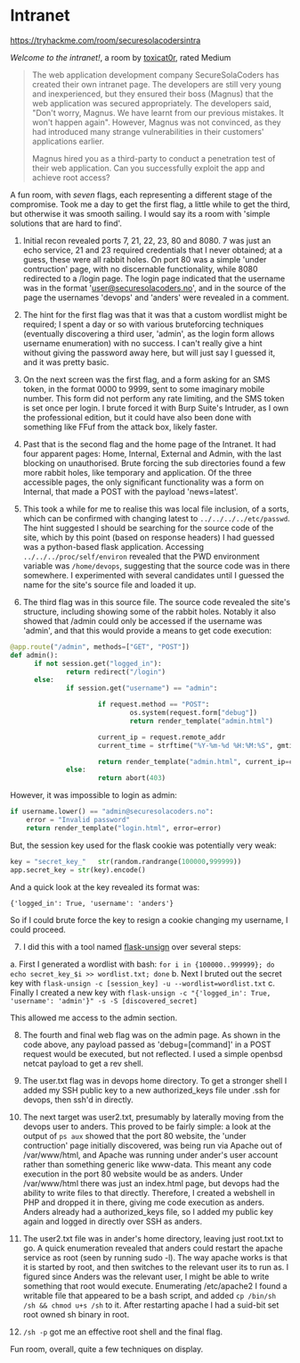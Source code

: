 # Intranet

https://tryhackme.com/room/securesolacodersintra

*Welcome to the intranet!*, a room by [toxicat0r](https://tryhackme.com/p/toxicat0r), rated Medium

> The web application development company SecureSolaCoders has created their own intranet page. The developers are still very young and inexperienced, but they ensured their boss (Magnus) that the web application was secured appropriately. The developers said, "Don't worry, Magnus. We have learnt from our previous mistakes. It won't happen again". However, Magnus was not convinced, as they had introduced many strange vulnerabilities in their customers' applications earlier.
> 
> Magnus hired you as a third-party to conduct a penetration test of their web application. Can you successfully exploit the app and achieve root access?

A fun room, with *seven* flags, each representing a different stage of the compromise. Took me a day to get the first flag, a little while to get the third, but otherwise it was smooth sailing. I would say its a room with 'simple solutions that are hard to find'.

1. Initial recon revealed ports 7, 21, 22, 23, 80 and 8080. 7 was just an echo service, 21 and 23 required credentials that I never obtained; at a guess, these were all rabbit holes. On port 80 was a simple 'under contruction' page, with no discernable functionality, while 8080 redirected to a /login page. The login page indicated that the username was in the format 'user@securesolacoders.no', and in the source of the page the usernames 'devops' and 'anders' were revealed in a comment.

2. The hint for the first flag was that it was that a custom wordlist might be required; I spent a day or so with various bruteforcing techniques (eventually discovering a third user, 'admin', as the login form allows username enumeration) with no success. I can't really give a hint without giving the  password away here, but will just say I guessed it, and it was pretty basic.

3. On the next screen was the first flag, and a form asking for an SMS token, in the format 0000 to 9999, sent to some imaginary mobile number. This form did not perform any rate limiting, and the SMS token is set once per login. I brute forced it with Burp Suite's Intruder, as I own the professional edition, but it could have also been done with something like FFuf from the attack box, likely faster.

4. Past that is the second flag and the home page of the Intranet. It had four apparent pages: Home, Internal, External and Admin, with the last blocking on unauthorised. Brute forcing the sub directories found a few more rabbit holes, like temporary and application. Of the three accessible pages, the only significant functionality was a form on Internal, that made a POST with the payload 'news=latest'.

5. This took a while for me to realise this was local file inclusion, of a sorts, which can be confirmed with changing latest to `../../../../etc/passwd`. The hint suggested I should be searching for the source code of the site, which by this point (based on response headers) I had guessed was a python-based flask application. Accessing `../../../proc/self/environ` revealed that the PWD environment variable was `/home/devops`, suggesting that the source code was in there somewhere. I experimented with several candidates until I guessed the name for the site's source file and loaded it up.

6. The third flag was in this source file. The source code revealed the site's structure, including showing some of the rabbit holes. Notably it also showed that /admin could only be accessed if the username was 'admin', and that this would provide a means to get code execution:

  ```python
  @app.route("/admin", methods=["GET", "POST"])
  def admin():
        if not session.get("logged_in"):
                return redirect("/login")
        else:
                if session.get("username") == "admin":

                        if request.method == "POST":
                                os.system(request.form["debug"])
                                return render_template("admin.html")

                        current_ip = request.remote_addr
                        current_time = strftime("%Y-%m-%d %H:%M:%S", gmtime())

                        return render_template("admin.html", current_ip=current_ip, current_time=current_time)
                else:
                        return abort(403)
  ```
  
  However, it was impossible to login as admin:
  
  ```python
  if username.lower() == "admin@securesolacoders.no":
      error = "Invalid password"
      return render_template("login.html", error=error)
  ```
  
  But, the session key used for the flask cookie was potentially very weak:

  ```python
  key = "secret_key_"   str(random.randrange(100000,999999))
  app.secret_key = str(key).encode()
  ```
  
  And a quick look at the key revealed its format was:

  ```
  {'logged_in': True, 'username': 'anders'}
  ```

  So if I could brute force the key to resign a cookie changing my username, I could proceed.
  
7. I did this with a tool named [flask-unsign](https://pypi.org/project/flask-unsign/) over several steps:

  a. First I generated a wordlist with bash: `for i in {100000..999999}; do echo secret_key_$i >> wordlist.txt; done`
  b. Next I bruted out the secret key with `flask-unsign -c [session_key] -u --wordlist=wordlist.txt`
  c. Finally I created a new key with `flask-unsign -c "{'logged_in': True, 'username': 'admin'}" -s -S [discovered_secret]`
  
  This allowed me access to the admin section.
  
8. The fourth and final web flag was on the admin page. As shown in the code above, any payload passed as 'debug=[command]' in a POST request would be executed, but not reflected. I used a simple openbsd netcat payload to get a rev shell.

9. The user.txt flag was in devops home directory. To get a stronger shell I added my SSH public key to a new authorized_keys file under .ssh for devops, then ssh'd in directly.

10. The next target was user2.txt, presumably by laterally moving from the devops user to anders. This proved to be fairly simple: a look at the output of `ps aux` showed that the port 80 website, the 'under contruction' page initially discovered, was being run via Apache out of /var/www/html, and Apache was running under ander's user account rather than something generic like www-data. This meant any code execution in the port 80 website would be as anders. Under /var/www/html there was just an index.html page, but devops had the ability to write files to that directly. Therefore, I created a webshell in PHP and dropped it in there, giving me code execution as anders. Anders already had a authorized_keys file, so I added my public key again and logged in directly over SSH as anders.

11. The user2.txt file was in ander's home directory, leaving just root.txt to go. A quick enumeration revealed that anders could restart the apache service as root (seen by running sudo -l). The way apache works is that it is started by root, and then switches to the relevant user its to run as. I figured since Anders was the relevant user, I might be able to write something that root would execute. Enumerating /etc/apache2 I found a writable file that appeared to be a bash script, and added `cp /bin/sh /sh && chmod u+s /sh` to it. After restarting apache I had a suid-bit set root owned sh binary in root.

12. `/sh -p` got me an effective root shell and the final flag.

Fun room, overall, quite a few techniques on display. 
